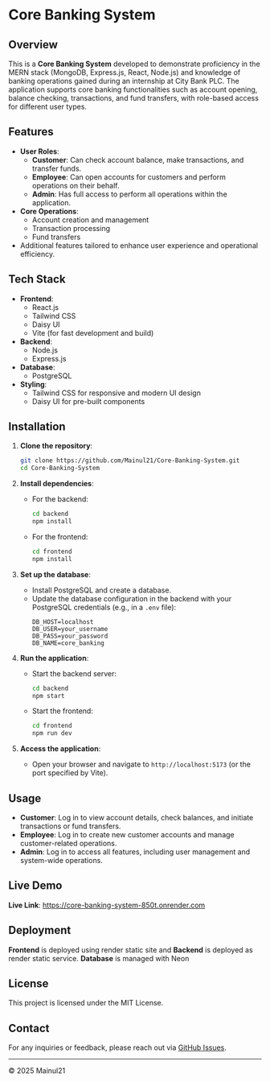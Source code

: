 # Core Banking System

## Overview
This is a **Core Banking System** developed to demonstrate proficiency in the MERN stack (MongoDB, Express.js, React, Node.js) and knowledge of banking operations gained during an internship at City Bank PLC. The application supports core banking functionalities such as account opening, balance checking, transactions, and fund transfers, with role-based access for different user types.

## Features
- **User Roles**:
  - **Customer**: Can check account balance, make transactions, and transfer funds.
  - **Employee**: Can open accounts for customers and perform operations on their behalf.
  - **Admin**: Has full access to perform all operations within the application.
- **Core Operations**:
  - Account creation and management
  - Transaction processing
  - Fund transfers
- Additional features tailored to enhance user experience and operational efficiency.

## Tech Stack
- **Frontend**:
  - React.js
  - Tailwind CSS
  - Daisy UI
  - Vite (for fast development and build)
- **Backend**:
  - Node.js
  - Express.js
- **Database**:
  - PostgreSQL
- **Styling**:
  - Tailwind CSS for responsive and modern UI design
  - Daisy UI for pre-built components

## Installation
1. **Clone the repository**:
   ```bash
   git clone https://github.com/Mainul21/Core-Banking-System.git
   cd Core-Banking-System
   ```

2. **Install dependencies**:
   - For the backend:
     ```bash
     cd backend
     npm install
     ```
   - For the frontend:
     ```bash
     cd frontend
     npm install
     ```

3. **Set up the database**:
   - Install PostgreSQL and create a database.
   - Update the database configuration in the backend with your PostgreSQL credentials (e.g., in a `.env` file):
     ```env
     DB_HOST=localhost
     DB_USER=your_username
     DB_PASS=your_password
     DB_NAME=core_banking
     ```

4. **Run the application**:
   - Start the backend server:
     ```bash
     cd backend
     npm start
     ```
   - Start the frontend:
     ```bash
     cd frontend
     npm run dev
     ```

5. **Access the application**:
   - Open your browser and navigate to `http://localhost:5173` (or the port specified by Vite).

## Usage
- **Customer**: Log in to view account details, check balances, and initiate transactions or fund transfers.
- **Employee**: Log in to create new customer accounts and manage customer-related operations.
- **Admin**: Log in to access all features, including user management and system-wide operations.

## Live Demo
**Live Link**: https://core-banking-system-850t.onrender.com

## Deployment
**Frontend** is deployed using render static site and **Backend** is deployed as render static service. **Database** is managed with Neon

## License
This project is licensed under the MIT License.

## Contact
For any inquiries or feedback, please reach out via [GitHub Issues](https://github.com/Mainul21/Core-Banking-System/issues).

---

© 2025 Mainul21